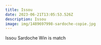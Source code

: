 ```yaml
---
title: Issou
date: 2023-06-21T13:05:53.526Z
description: Issou
image: img/1489697998-sardoche-copie.jpg
---
```

I﻿ssou Sardoche Win is match